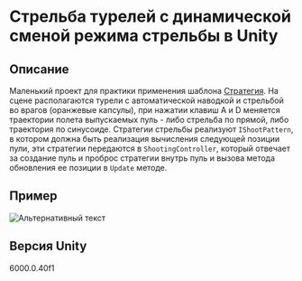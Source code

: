 # Стрельба турелей с динамической сменой режима стрельбы в Unity
## Описание

Маленький проект для практики применения шаблона [Стратегия](https://refactoring.guru/ru/design-patterns/strategy). На сцене располагаются турели
с автоматической наводкой и стрельбой во врагов (оранжевые капсулы), при нажатии клавиш A и D меняется траектории полета выпускаемых пуль - 
либо стрельба по прямой, либо траектория по синусоиде. Стратегии стрельбы реализуют `IShootPattern`, в котором должна быть реализация
вычисления следующей позиции пули, эти стратегии передаются в `ShootingController`, который отвечает за создание пуль и проброс стратегии внутрь пуль
и вызова метода обновления ее позиции в `Update` методе.

## Пример

![Альтернативный текст](Media/assig.gif)

## Версия Unity
6000.0.40f1